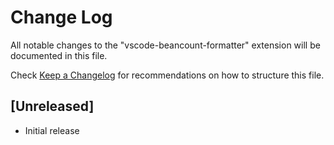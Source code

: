# Change Log
All notable changes to the "vscode-beancount-formatter" extension will be documented in this file.

Check [Keep a Changelog](http://keepachangelog.com/) for recommendations on how to structure this file.

## [Unreleased]
- Initial release
